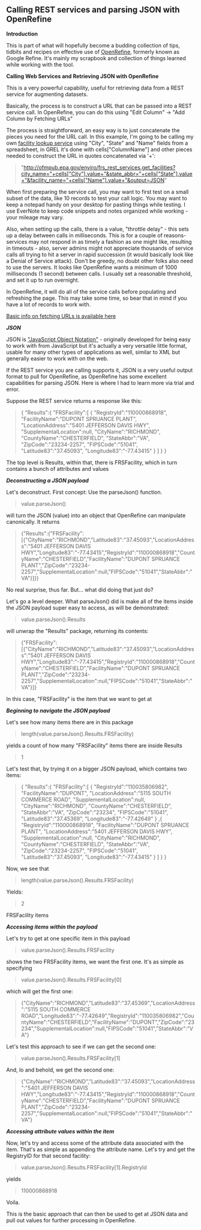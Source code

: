 Calling REST services and parsing JSON with OpenRefine
-----------------------------

**Introduction**

This is part of what will hopefully become a budding collection of tips, tidbits and recipes on effective use of [OpenRefine](http://openrefine.org/), formerly known as Google Refine.  It's mainly my scrapbook and collection of things learned while working with the tool.

**Calling Web Services and Retrieving JSON with OpenRefine**

This is a very powerful capability, useful for retrieving data from a REST service for augmenting datasets.

Basically, the process is to construct a URL that can be passed into a REST service call.  In OpenRefine, you can do this using "Edit Column" -> "Add Column by Fetching URLs"

The process is straightforward, an easy way is to just concatenate the pieces you need for the URL call.  In this example, I'm going to be calling my own [facility lookup service](http://www.epa.gov/enviro/html/fii/FRS_REST_Services.html) using "City", "State" and "Name" fields from a spreadsheet, in GREL it's done with cells["ColumnName"] and other pieces needed to construct the URL in quotes concatenated via '+':

>"http://ofmpub.epa.gov/enviro/frs_rest_services.get_facilities?city_name="+cells["City"].value+"&state_abbr="+cells["State"].value+"&facility_name="+cells["Name"].value+"&output=JSON"

When first preparing the service call, you may want to first test on a small subset of the data, like 10 records to test your call logic.  You may want to keep a notepad handy on your desktop for pasting things while testing.  I use EverNote to keep code snippets and notes organized while working - your mileage may vary.

Also, when setting up the calls, there is a value, "throttle delay" - this sets up a delay between calls in milliseconds.  This is for a couple of reasons- services may not respond in as timely a fashion as one might like, resulting in timeouts - also, server admins might not appreciate thousands of service calls all trying to hit a server in rapid succession (it would basically look like a Denial of Service attack).  Don't be greedy, no doubt other folks also need to use the servers.  It looks like OpenRefine wants a minimum of 1000 milliseconds (1 second) between calls.  I usually set a reasonable threshold, and set it up to run overnight.

In OpenRefine, it will do all of the service calls before populating and refreshing the page.  This may take some time, so bear that in mind if you have a lot of records to work with.

[Basic info on fetching URLs is available  here](https://github.com/OpenRefine/OpenRefine/wiki/Fetching-URLs-From-Web-Services)

***JSON***

JSON is ["JavaScript Object Notation"](http://www.json.org/) - originally developed for being easy to work with from JavaScript but it's actually a very versatile little format, usable for many other types of applications as well, similar to XML but generally easier to work with on the web.  

If the REST service you are calling supports it, JSON is a very useful output format to pull for OpenRefine, as OpenRefine has some excellent capabilities for parsing JSON.  Here is where I had to learn more via trial and error.

Suppose the REST service returns a response like this:
>{
"Results":{
"FRSFacility":[
{
"RegistryId":"110000868918",
"FacilityName":"DUPONT SPRUANCE PLANT",
"LocationAddress":"5401 JEFFERSON DAVIS HWY",
"SupplementalLocation":null,
"CityName":"RICHMOND",
"CountyName":"CHESTERFIELD",
"StateAbbr":"VA",
"ZipCode":"23234-2257",
"FIPSCode":"51041",
"Latitude83":"37.45093",
"Longitude83":"-77.43415"
}
]
}
}

The top level is Results, within that, there is FRSFacility, which in turn contains a bunch of attributes and values

***Deconstructing a JSON payload***

Let's deconstruct.  First concept:  Use the parseJson() function.

>value.parseJson() 

will turn the JSON (value) into an object that OpenRefine can manipulate canonically.  It returns

>{"Results":{"FRSFacility":[{"CityName":"RICHMOND","Latitude83":"37.45093","LocationAddress":"5401 JEFFERSON DAVIS HWY","Longitude83":"-77.43415","RegistryId":"110000868918","CountyName":"CHESTERFIELD","FacilityName":"DUPONT SPRUANCE PLANT","ZipCode":"23234-2257","SupplementalLocation":null,"FIPSCode":"51041","StateAbbr":"VA"}]}}

No real surprise, thus far.  But...  what did doing that just do?

Let's go a level deeper.  What parseJson() did is make all of the items inside the JSON payload super easy to access, as will be demonstrated:

>value.parseJson().Results

will unwrap the "Results" package, returning its contents:

>{"FRSFacility":[{"CityName":"RICHMOND","Latitude83":"37.45093","LocationAddress":"5401 JEFFERSON DAVIS HWY","Longitude83":"-77.43415","RegistryId":"110000868918","CountyName":"CHESTERFIELD","FacilityName":"DUPONT SPRUANCE PLANT","ZipCode":"23234-2257","SupplementalLocation":null,"FIPSCode":"51041","StateAbbr":"VA"}]}

In this case, "FRSFacility" is the item that we want to get at

***Beginning to navigate the JSON payload***

Let's see how many items there are in this package

>length(value.parseJson().Results.FRSFacility)

yields a count of how many "FRSFacility" items there are inside Results

>1

Let's test that, by trying it on a bigger JSON payload, which contains two items:

>{
"Results":{
"FRSFacility":[
{
"RegistryId":"110035806982",
"FacilityName":"DUPONT",
"LocationAddress":"5115 SOUTH COMMERCE ROAD",
"SupplementalLocation":null,
"CityName":"RICHMOND",
"CountyName":"CHESTERFIELD",
"StateAbbr":"VA",
"ZipCode":"23234",
"FIPSCode":"51041",
"Latitude83":"37.45369",
"Longitude83":"-77.42649"
}
,{
"RegistryId":"110000868918",
"FacilityName":"DUPONT SPRUANCE PLANT",
"LocationAddress":"5401 JEFFERSON DAVIS HWY",
"SupplementalLocation":null,
"CityName":"RICHMOND",
"CountyName":"CHESTERFIELD",
"StateAbbr":"VA",
"ZipCode":"23234-2257",
"FIPSCode":"51041",
"Latitude83":"37.45093",
"Longitude83":"-77.43415"
}
]
}
}

Now, we see that

>length(value.parseJson().Results.FRSFacility)

Yields:

>2

FRSFacility items

***Accessing items within the payload***

Let's try to get at one specific item in this payload

>value.parseJson().Results.FRSFacility

shows the two FRSFacility items, we want the first one.  It's as simple as specifying

>value.parseJson().Results.FRSFacility[0]

which will get the first one:

>{"CityName":"RICHMOND","Latitude83":"37.45369","LocationAddress":"5115 SOUTH COMMERCE ROAD","Longitude83":"-77.42649","RegistryId":"110035806982","CountyName":"CHESTERFIELD","FacilityName":"DUPONT","ZipCode":"23234","SupplementalLocation":null,"FIPSCode":"51041","StateAbbr":"VA"}

Let's test this approach to see if we can get the second one:

>value.parseJson().Results.FRSFacility[1]

And, lo and behold, we get the second one:

>{"CityName":"RICHMOND","Latitude83":"37.45093","LocationAddress":"5401 JEFFERSON DAVIS HWY","Longitude83":"-77.43415","RegistryId":"110000868918","CountyName":"CHESTERFIELD","FacilityName":"DUPONT SPRUANCE PLANT","ZipCode":"23234-2257","SupplementalLocation":null,"FIPSCode":"51041","StateAbbr":"VA"}

***Accessing attribute values within the item***

Now, let's try and access some of the attribute data associated with the item.  That's as simple as appending the attribute name.  Let's try and get the RegistryID for that second facility:

>value.parseJson().Results.FRSFacility[1].RegistryId

yields

>110000868918

Voila.

This is the basic approach that can then be used to get at JSON data and pull out values for further processing in OpenRefine.
